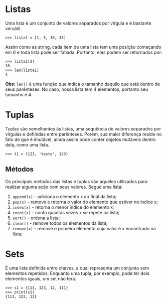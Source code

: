 # Listas
Uma lista é um conjunto de valores separados por vírgula e é bastante versátil.
```
>>> lista1 = [1, 5, 10, 15]
```

Assim como as string, cada item de uma lista tem uma posição começando em 0 e toda lista pode ser fatiada. Portanto, eles podem ser retornados por:
```
>>> lista1[2]
10
>>> len(lista1)
4
```
**Obs:** `len()` é uma função que indica o tamanho daquilo que está dentro de seus parênteses. No caso, nossa lista tem 4 elementos, portanto seu tamanho é 4.

# Tuplas
Tuplas são semelhantes às listas, uma sequência de valores separados por vírgulas e definidas entre parênteses. Porém, sua maior diferença reside no fato de que é imutável, ainda assim pode conter objetos mutáveis dentro dela, como uma lista.
```
>>> t1 = (123, 'teste', 123)
```

## Métodos
Os principais métodos das listas e tuplas são aqueles utilizados para realizar alguma ação com seus valores. Segue uma lista:
1. `append(x)` - adiciona o elemento x ao final da lista;
2. `pop(x)` - remove e retorna o valor do elemento que estiver no índice x;
3. `index(x)` - retorna o menor índice do elemento x;
4. `count(x)` - conta quantas vezes x se repete na lista;
5. `sort()` - ordena a lista;
6. `clear()` - remove todos os elementos da lista;
7. `remove(x)` - remove o primeiro elemento cujo valor é x encontrado na lista;

# Sets
É uma lista definida entre chaves, a qual representa um conjunto sem elementos repetidos. Enquanto uma tupla, por exemplo, pode ter dois elementos iguais, um set não terá.
```
>>> s1 = {111, 123, 12, 111}
>>> print(s1)
{111, 123, 12}
```